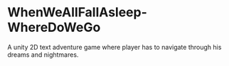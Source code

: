 # WhenWeAllFallAsleep-WhereDoWeGo
A unity 2D text adventure game where player has to navigate through his dreams and nightmares.

